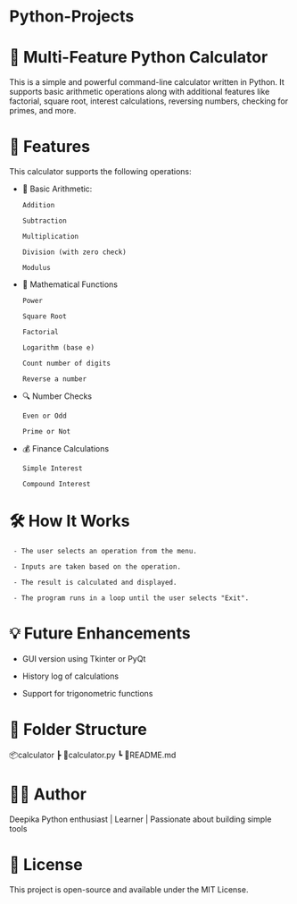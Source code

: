 # Python-Projects

# 🧮 Multi-Feature Python Calculator
This is a simple and powerful command-line calculator written in Python. It supports basic arithmetic operations along with additional features like factorial, square root, interest calculations, reversing numbers, checking for primes, and more.

# 📌 Features
This calculator supports the following operations:

- 🔢 Basic Arithmetic:
  
      Addition

      Subtraction

      Multiplication

      Division (with zero check)

      Modulus

- 🧠 Mathematical Functions

      Power
    
      Square Root

      Factorial

      Logarithm (base e)

      Count number of digits

      Reverse a number

- 🔍 Number Checks

      Even or Odd

      Prime or Not

- 💰 Finance Calculations

      Simple Interest

      Compound Interest

# 🛠️ How It Works

     - The user selects an operation from the menu.

     - Inputs are taken based on the operation.

     - The result is calculated and displayed.

     - The program runs in a loop until the user selects "Exit".

# 💡 Future Enhancements

- GUI version using Tkinter or PyQt

- History log of calculations

- Support for trigonometric functions

# 📁 Folder Structure

📦calculator
 ┣ 📜calculator.py
 ┗ 📜README.md
 
# 🧑‍🎓 Author

Deepika
Python enthusiast | Learner | Passionate about building simple tools

# 📜 License

This project is open-source and available under the MIT License.
